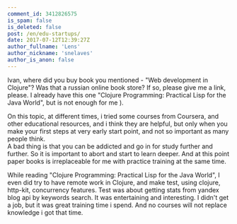 ```yaml
---
comment_id: 3412826575
is_spam: false
is_deleted: false
post: /en/edu-startups/
date: 2017-07-12T12:39:27Z
author_fullname: 'Lens'
author_nickname: 'snelaves'
author_is_anon: false
---
```


<p>Ivan, where did you buy book you mentioned - "Web development in Clojure"? Was that a russian online book store? If so, please give me a link, please. I already have this one "Clojure Programming: Practical Lisp for the Java World", but is not enough for me ).</p><p>On this topic, at different times, i tried some courses from Coursera, and other educational resources, and i think they are helpful, but only when you make your first steps at very early start point, and not so important as many people think. <br>A bad thing is that you can be addicted and go in for study further and further. So it is important to abort and start to learn deeper. And at this point paper books is irreplaceable for me with practice training at the same time.</p><p>While reading "Clojure Programming: Practical Lisp for the Java World", I even did try to have remote work in Clojure, and make test, using clojure, http-kit, concurrency features. Test was about getting stats from yandex blog api by keywords search. It was entertaining and interesting. I didn't get a job, but it was great training time i spend. And no courses will not replace knowledge i got that time.</p>
